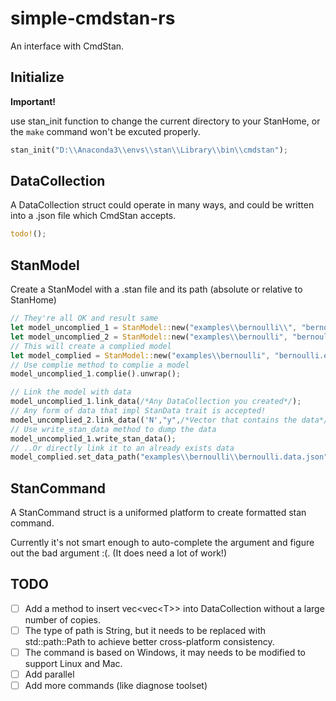 # simple-cmdstan-rs

An interface with CmdStan.

## Initialize

**Important!**

use stan_init function to change the current directory to your StanHome, or the `make` command won't be excuted properly.

``` Rust
stan_init("D:\\Anaconda3\\envs\\stan\\Library\\bin\\cmdstan");
```

## DataCollection

A DataCollection struct could operate in many ways, and could be written into a .json file which CmdStan accepts.

``` Rust
todo!();
```

## StanModel

Create a StanModel with a .stan file and its path (absolute or relative to StanHome)

``` Rust
// They're all OK and result same
let model_uncomplied_1 = StanModel::new("examples\\bernoulli\\", "bernoulli.stan");
let model_uncomplied_2 = StanModel::new("examples\\bernoulli", "bernoulli");
// This will create a complied model
let model_complied = StanModel::new("examples\\bernoulli", "bernoulli.exe");
// Use complie method to complie a model
model_uncomplied_1.complie().unwrap();

// Link the model with data
model_uncomplied_1.link_data(/*Any DataCollection you created*/);
// Any form of data that impl StanData trait is accepted!
model_uncomplied_2.link_data(('N',"y",/*Vector that contains the data*/));
// Use write_stan_data method to dump the data
model_uncomplied_1.write_stan_data();
// ..Or directly link it to an already exists data
model_complied.set_data_path("examples\\bernoulli\\bernoulli.data.json");
```

## StanCommand

A StanCommand struct is a uniformed platform to create formatted stan command.

Currently it's not smart enough to auto-complete the argument and figure out the bad argument :(. (It does need a lot of work!)

## TODO

- [ ] Add a method to insert vec<vec<T\>\> into DataCollection without a large number of copies.
- [ ] The type of path is String, but it needs to be replaced with std::path::Path to achieve better cross-platform consistency.
- [ ] The command is based on Windows, it may needs to be modified to support Linux and Mac.
- [ ] Add parallel
- [ ] Add more commands (like diagnose toolset)
